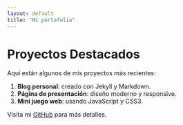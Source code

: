 ```yaml
---
layout: default
title: "Mi portafolio"
---
```


# Proyectos Destacados

Aquí están algunos de mis proyectos más recientes:

1. **Blog personal**: creado con Jekyll y Markdown.
2. **Página de presentación**: diseño moderno y responsive.
3. **Mini juego web**: usando JavaScript y CSS3.

Visita mi [GitHub](https://github.com/ddorluc760) para más detalles.

